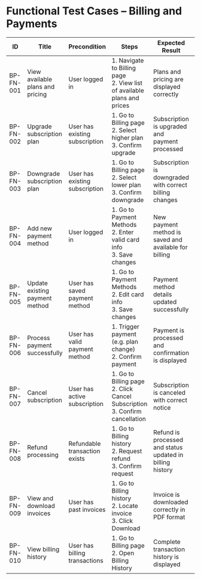 # Functional Test Cases – Billing and Payments

| ID          | Title                                       | Precondition                        | Steps                                                         | Expected Result                           | Actual Result | Status |
|-------------|---------------------------------------------|-------------------------------------|---------------------------------------------------------------|-------------------------------------------|---------------|--------|
| BP-FN-001   | View available plans and pricing            | User logged in                      | 1. Navigate to Billing page <br> 2. View list of available plans and prices | Plans and pricing are displayed correctly |               |        |
| BP-FN-002   | Upgrade subscription plan                   | User has existing subscription      | 1. Go to Billing page <br> 2. Select higher plan <br> 3. Confirm upgrade | Subscription is upgraded and payment processed |               |        |
| BP-FN-003   | Downgrade subscription plan                 | User has existing subscription      | 1. Go to Billing page <br> 2. Select lower plan <br> 3. Confirm downgrade | Subscription is downgraded with correct billing changes |               |        |
| BP-FN-004   | Add new payment method                      | User logged in                      | 1. Go to Payment Methods <br> 2. Enter valid card info <br> 3. Save changes | New payment method is saved and available for billing |               |        |
| BP-FN-005   | Update existing payment method              | User has saved payment method       | 1. Go to Payment Methods <br> 2. Edit card info <br> 3. Save changes | Payment method details updated successfully |               |        |
| BP-FN-006   | Process payment successfully                | User has valid payment method       | 1. Trigger payment (e.g. plan change) <br> 2. Confirm payment | Payment is processed and confirmation is displayed |               |        |
| BP-FN-007   | Cancel subscription                         | User has active subscription        | 1. Go to Billing page <br> 2. Click Cancel Subscription <br> 3. Confirm cancellation | Subscription is canceled with correct notice |               |        |
| BP-FN-008   | Refund processing                           | Refundable transaction exists       | 1. Go to Billing history <br> 2. Request refund <br> 3. Confirm request | Refund is processed and status updated in billing history |               |        |
| BP-FN-009   | View and download invoices                  | User has past invoices              | 1. Go to Billing history <br> 2. Locate invoice <br> 3. Click Download | Invoice is downloaded correctly in PDF format |               |        |
| BP-FN-010   | View billing history                        | User has billing transactions       | 1. Go to Billing page <br> 2. Open Billing History | Complete transaction history is displayed |               |        |